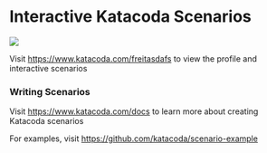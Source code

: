 # Interactive Katacoda Scenarios

[![](http://shields.katacoda.com/katacoda/freitasdafs/count.svg)](https://www.katacoda.com/freitasdafs "Get your profile on Katacoda.com")

Visit https://www.katacoda.com/freitasdafs to view the profile and interactive scenarios

### Writing Scenarios
Visit https://www.katacoda.com/docs to learn more about creating Katacoda scenarios

For examples, visit https://github.com/katacoda/scenario-example
